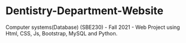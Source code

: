 # Dentistry-Department-Website
Computer systems(Database) (SBE230) - Fall 2021 - Web Project using Html, CSS, Js, Bootstrap, MySQL and Python.
